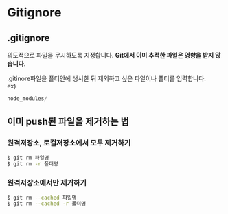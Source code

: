# Gitignore
## .gitignore
의도적으로 파일을 무시하도록 지정합니다.
**Git에서 이미 추적한 파일은 영향을 받지 않습니다.**

.gitinore파일을 폴더안에 생서한 뒤 제외하고 싶은 파일이나 폴더를 입력합니다.  
ex)
```javascript
node_modules/
```

## 이미 push된 파일을 제거하는 법
### 원격저장소, 로컬저장소에서 모두 제거하기
```bash
$ git rm 파일명
$ git rm -r 폴더명
```
### 원격저장소에서만 제거하기
```bash
$ git rm --cached 파일명
$ git rm --cached -r 폴더명
```